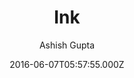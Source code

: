 ---
title: Ink
github: https://github.com/thinker3197/ink
demo: https://thinker3197.github.io/ink
author: Ashish Gupta
ssg:
  - Jekyll
cms:
  - No Cms
date: 2016-06-07T05:57:55.000Z
github_branch: master
description: A jekyll theme for humans
stale: true
---